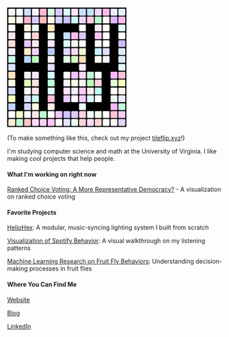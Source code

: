 <img src="hey.gif"></img>

(To make something like this, check out my project [tileflip.xyz](https://tileflip.xyz)!)

I'm studying computer science and math at the University of Virginia. I like making cool projects that help people.


#### What I'm working on right now

[Ranked Choice Voting: A More Representative Democracy?](https://vinaybhaip.com/ranked-choice) - A visualization on ranked choice voting

#### Favorite Projects

[HelioHex](https://vinaybhaip.com/blog/2020/07/05/heliohex): A modular, music-syncing lighting system I built from scratch

[Visualization of Spotify Behavior](https://vinaybhaip.com/blog/2020/08/22/spotify-artist-viz): A visual walkthrough on my listening patterns

[Machine Learning Research on Fruit Fly Behaviors](https://vinaybhaip.com/gap-crossing-paper.pdf): Understanding decision-making processes in fruit flies

#### Where You Can Find Me

[Website](https://vinaybhaip.com/)

[Blog](http://vinaybhaip.com/blog)

[LinkedIn](https://www.linkedin.com/in/vinay-bhaip)


<!--
**vbhaip/vbhaip** is a ✨ _special_ ✨ repository because its `README.md` (this file) appears on your GitHub profile.

Here are some ideas to get you started:

- 🔭 I’m currently working on ...
- 🌱 I’m currently learning ...
- 👯 I’m looking to collaborate on ...
- 🤔 I’m looking for help with ...
- 💬 Ask me about ...
- 📫 How to reach me: ...
- 😄 Pronouns: ...
- ⚡ Fun fact: ...
-->

